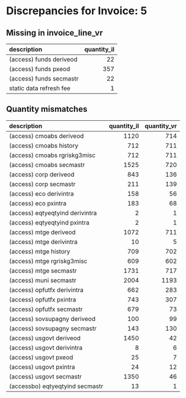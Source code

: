 # Discrepancies for Invoice: 5

## Missing in invoice_line_vr

| description             |   quantity_il |
|:------------------------|--------------:|
| (access) funds deriveod |            22 |
| (access) funds pxeod    |           357 |
| (access) funds secmastr |            22 |
| static data refresh fee |             1 |

## Quantity mismatches

| description                     |   quantity_il |   quantity_vr |
|:--------------------------------|--------------:|--------------:|
| (access) cmoabs deriveod        |          1120 |           714 |
| (access) cmoabs history         |           712 |           711 |
| (access) cmoabs rgriskg3misc    |           712 |           711 |
| (access) cmoabs secmastr        |          1525 |           720 |
| (access) corp deriveod          |           843 |           136 |
| (access) corp secmastr          |           211 |           139 |
| (access) eco derivintra         |           158 |            56 |
| (access) eco pxintra            |           183 |            68 |
| (access) eqtyeqtyind derivintra |             2 |             1 |
| (access) eqtyeqtyind pxintra    |             2 |             1 |
| (access) mtge deriveod          |          1072 |           711 |
| (access) mtge derivintra        |            10 |             5 |
| (access) mtge history           |           709 |           702 |
| (access) mtge rgriskg3misc      |           609 |           602 |
| (access) mtge secmastr          |          1731 |           717 |
| (access) muni secmastr          |          2004 |          1193 |
| (access) opfutfx derivintra     |           662 |           283 |
| (access) opfutfx pxintra        |           743 |           307 |
| (access) opfutfx secmastr       |           679 |            73 |
| (access) sovsupagny deriveod    |           100 |            99 |
| (access) sovsupagny secmastr    |           143 |           130 |
| (access) usgovt deriveod        |          1450 |            42 |
| (access) usgovt derivintra      |             8 |             6 |
| (access) usgovt pxeod           |            25 |             7 |
| (access) usgovt pxintra         |            24 |            12 |
| (access) usgovt secmastr        |          1350 |            46 |
| (accessbo) eqtyeqtyind secmastr |            13 |             1 |


